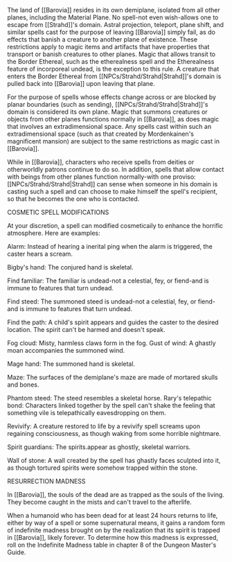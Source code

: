 The land of [[Barovia]] resides in its own demiplane, isolated from all other planes, including the Material Plane. No spell-not even wish-allows one to escape from [[Strahd]]'s domain. Astral projection, teleport, plane shift, and similar spells cast for the purpose of leaving [[Barovia]] simply fail, as do effects that banish a creature to another plane of existence. These restrictions apply to magic items and artifacts that have properties that transport or banish creatures to other planes. Magic that allows transit to the Border Ethereal, such as the etherealness spell and the Etherealness feature of incorporeal undead, is the exception to this rule. A creature that enters the Border Ethereal from [[NPCs/Strahd/Strahd|Strahd]]'s domain is pulled back into [[Barovia]] upon leaving that plane.

For the purpose of spells whose effects change across or are blocked by planar boundaries (such as sending), [[NPCs/Strahd/Strahd|Strahd]]'s domain is considered its own plane. Magic that summons creatures or objects from other planes functions normally in [[Barovia]], as does magic that involves an extradimensional space. Any spells cast within such an extradimensional space (such as that created by Mordenkainen's magnificent mansion) are subject to the same restrictions as magic cast in [[Barovia]].

While in [[Barovia]], characters who receive spells from deities or otherworldly patrons continue to do so. In addition, spells that allow contact with beings from other planes function normally-with one proviso: [[NPCs/Strahd/Strahd|Strahd]] can sense when someone in his domain is casting such a spell and can choose to make himself the spell's recipient, so that he becomes the one who is contacted.

COSMETIC SPELL MODIFICATIONS

At your discretion, a spell can modified cosmeticaily to enhance the horrific atmosphere. Here are examples:

Alarm: Instead of hearing a inerital ping when the alarm is triggered, the caster hears a scream.

Bigby's hand: The conjured hand is skeletal.

Find familiar: The familiar is undead-not a celestial, fey, or fiend-and is immune to features that turn undead.

Find steed: The summoned steed is undead-not a celestial, fey, or fiend-and is immune to features that turn undead.

Find the path: A child's spirit appears and guides the caster to the desired location. The spirit can't be harmed and doesn't speak.

Fog cloud: Misty, harmless claws form in the fog. Gust of wind: A ghastly moan accompanies the summoned wind.

Mage hand: The summoned hand is skeletal.  

Maze: The surfaces of the demiplane's maze are made of mortared skulls and bones.

Phantom steed: The steed resembles a skeletal horse. Rary's telepathic bond: Characters linked together by the spell can't shake the feeling that something vile is telepathically eavesdropping on them.

Revivify: A creature restored to life by a revivify spell screams upon regaining consciousness, as though waking from some horrible nightmare.

Spirit guardians: The spirits.appear as ghostly, skeletal warriors.

Wall of stone: A wall created by the spell has ghastly faces sculpted into it, as though tortured spirits were somehow trapped within the stone.

RESURRECTION MADNESS

In [[Barovia]], the souls of the dead are as trapped as the souls of the living. They become caught in the mists and can't travel to the afterlife.

When a humanoid who has been dead for at least 24 hours returns to life, either by way of a spell or some supernatural means, it gains a random form of indefinite madness brought on by the realization that its spirit is trapped in [[Barovia]], likely forever. To determine how this madness is expressed, roll on the Indefinite Madness table in chapter 8 of the Dungeon Master's Guide.